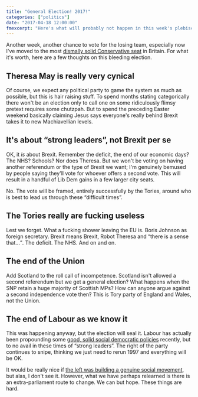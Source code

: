 ```yaml
---
title: "General Election! 2017!"
categories: ["politics"]
date: "2017-04-18 12:00:00"
fmexcerpt: "Here's what will probably not happen in this week's plebiscite"
---
```



Another week, another chance to vote for the losing team, especially now I've moved to the most [dismally solid Conservative seat](https://www.bbc.co.uk/news/politics/constituencies/E14000624) in Britain. For what it's worth, here are a few thoughts on this bleeding election.

## Theresa May is really very cynical

Of course, we expect any political party to game the system as much as possible, but this is hair raising stuff. To spend months stating categorically there won't be an election only to call one on some ridiculously flimsy pretext requires some chutzpah. But to spend the preceding Easter weekend basically claiming Jesus says everyone's really behind Brexit takes it to new Machiavellian levels.

## It's about &#8220;strong leaders&#8221;, not Brexit per se

OK, it _is_ about Brexit. Remember the deficit, the end of our economic days? The NHS? Schools? Nor does Theresa. But we won't be voting on having another referendum or the type of Brexit we want; I'm genuinely bemused by people saying they'll vote for whoever offers a second vote. This will result in a handful of Lib Dem gains in a few larger city seats.

No. The vote will be framed, entirely successfully by the Tories, around who is best to lead us through these &#8220;difficult times&#8221;.

## The Tories really are fucking useless

Lest we forget. What a fucking shower leaving the EU is. Boris Johnson as foreign secretary. Brexit means Brexit, Robot Theresa and <q>there is a sense that&hellip;</q>. The deficit. The NHS. And on and on.

## The end of the Union

Add Scotland to the roll call of incompetence. Scotland isn't allowed a second referendum but we get a general election? What happens when the SNP retain a huge majority of Scottish MPs? How can anyone argue against a second independence vote then? This is Tory party of England and Wales, not the Union.

## The end of Labour as we know it

This was happening anyway, but the election will seal it. Labour has actually been propounding some [good, solid social democratic policies](https://press.labour.org.uk/post/159240271364/labour-commits-to-free-school-meals-for-all) recently, but to no avail in these times of &#8220;strong leaders&#8221;. The right of the party continues to snipe, thinking we just need to rerun 1997 and everything will be OK.

It would be really nice if [the left was building a genuine social movement](https://twitter.com/leninology/status/854341049401180160), but alas, I don't see it. However, what we have perhaps relearned is there is an extra-parliament route to change. We can but hope. These things are hard.
